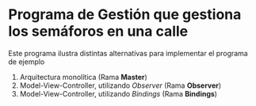 # Programa de Gestión que gestiona los semáforos en una calle

Este programa ilustra distintas alternativas para implementar el programa de ejemplo

1. Arquitectura monolítica (Rama **Master**)
2. Model-View-Controller, utilizando *Observer* (Rama **Observer**)
3. Model-View-Controller, utilizando *Bindings* (Rama **Bindings**)
